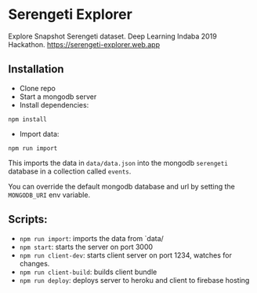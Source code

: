 # Serengeti Explorer

Explore Snapshot Serengeti dataset. Deep Learning Indaba 2019 Hackathon. https://serengeti-explorer.web.app

## Installation

- Clone repo
- Start a mongodb server
- Install dependencies:
```
npm install
```
- Import data:
```
npm run import
```
This imports the data in `data/data.json` into the mongodb `serengeti` database in a collection called `events`.

You can override the default mongodb database and url by setting the `MONGODB_URI` env variable.

## Scripts:

- `npm run import`: imports the data from `data/
- `npm start`: starts the server on port 3000
- `npm run client-dev`: starts client server on port 1234, watches for changes.
- `npm run client-build`: builds client bundle
- `npm run deploy`: deploys server to heroku and client to firebase hosting
